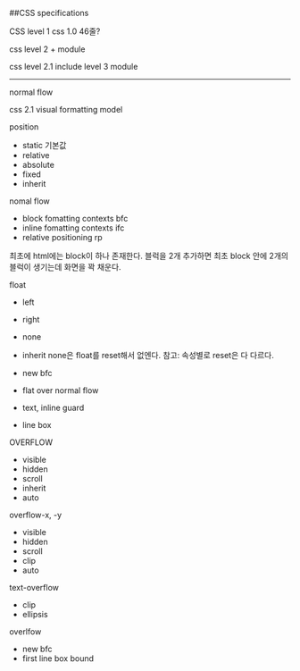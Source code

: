 ##CSS specifications

CSS level 1
css 1.0 
46줄?

css level 2 + module

css level 2.1 include level 3 module

----

normal flow

css 2.1 visual formatting model

position
* static 기본값
* relative
* absolute
* fixed
* inherit

nomal flow
* block fomatting contexts bfc
* inline fomatting contexts ifc
* relative positioning rp

최초에 html에는 block이 하나 존재한다.
블럭을 2개 추가하면 최초 block 안에 2개의 블럭이 생기는데 화면을 꽉 채운다.

float
* left
* right
* none
* inherit
none은 float를 reset해서 없엔다.
참고: 속성별로 reset은 다 다르다.

* new bfc
* flat over normal flow
* text, inline guard
* line box

OVERFLOW
* visible
* hidden
* scroll
* inherit
* auto

overflow-x, -y
* visible
* hidden
* scroll
* clip
* auto

text-overflow
* clip
* ellipsis

overlfow
* new bfc
* first line box bound